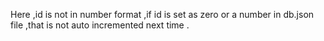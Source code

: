 Here ,id is not in number format ,if id is set as zero or a number in db.json file ,that is not auto incremented next time .
